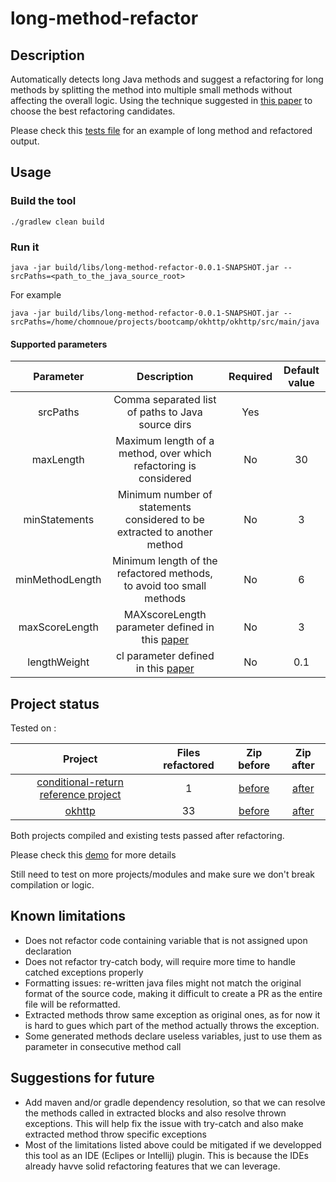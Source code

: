 # long-method-refactor
## Description
 Automatically detects long Java methods and suggest a refactoring for long methods by splitting the method into 
 multiple small methods without affecting the overall logic.
 Using the technique suggested in [this paper](https://www.cqse.eu/publications/2016-deriving-extract-method-refactoring-suggestions-for-long-methods.pdf) 
 to choose the best refactoring candidates.
 
 Please check this [tests file](https://github.com/chomnoue/long-method-refactor-chomnoue/blob/master/src/test/groovy/com/aurea/longmethod/refactor/LongMethodRefactorLenghtThirtySpec.groovy) for an example of long method and refactored output.

## Usage
### Build the tool
```
./gradlew clean build
```

### Run it
```
java -jar build/libs/long-method-refactor-0.0.1-SNAPSHOT.jar --srcPaths=<path_to_the_java_source_root>
```

For example

```
java -jar build/libs/long-method-refactor-0.0.1-SNAPSHOT.jar --srcPaths=/home/chomnoue/projects/bootcamp/okhttp/okhttp/src/main/java
```

#### Supported parameters
| Parameter        | Description   | Required   | Default value   |
| :-------------: |:-------------:|:-------------:|:-------------:|
| srcPaths      | Comma separated list of paths to Java source dirs | Yes | |
| maxLength      | Maximum length of a method, over which refactoring is considered      |No|30|
| minStatements | Minimum number of statements considered to be extracted to another method|No|3|
|minMethodLength| Minimum length of the refactored methods, to avoid too small methods |No|6|
|maxScoreLength| MAXscoreLength parameter defined in this [paper](https://www.cqse.eu/publications/2016-deriving-extract-method-refactoring-suggestions-for-long-methods.pdf)|No|3|
|lengthWeight| cl parameter defined in this [paper](https://www.cqse.eu/publications/2016-deriving-extract-method-refactoring-suggestions-for-long-methods.pdf)|No|0.1|

## Project status
Tested on :

| Project        | Files refactored   | Zip before   | Zip after   |
| :-------------: |:-------------:|:-------------:|:-------------:|
|[conditional-return reference project](https://github.com/chomnoue/bootcamp-conditional-return-reference-chomnoue)|1|[before](https://drive.google.com/open?id=16Bi-CzYlkf2c99h8JsQ7pwetfyDZAtwp)|[after](https://drive.google.com/open?id=1SyReO6Bx0X4cnbvuH_sVK248gaYoalpm)|
|[okhttp](https://github.com/square/okhttp)|33|[before](https://drive.google.com/open?id=11zZBj_Tj6t511FlU3C9GPWo5s11cF9iN)|[after](https://drive.google.com/open?id=1Q7xrkhqOMg0FmixsIdNrOo8wvs1S1KZS)|


Both projects compiled and existing tests passed after refactoring.

Please check this [demo](https://drive.google.com/file/d/1-nU_76ryy8iqLlSDY2VPeCwYHh8AgagU/view?usp=sharing) for more details

Still need to test on more projects/modules and make sure we don't break compilation or logic.

## Known limitations

* Does not refactor code containing variable that is not assigned upon declaration
* Does not refactor try-catch body, will require more time to handle catched exceptions properly
* Formatting issues: re-written java files might not match the original format of the source code, making it 
difficult to create a PR as the entire file will be reformatted.
* Extracted methods throw same exception as original ones, as for now it is hard to gues which part of the method 
actually throws the exception.
* Some generated methods declare useless variables, just to use them as parameter in consecutive method call

## Suggestions for future
 * Add maven and/or gradle dependency resolution, so that we can resolve the methods called in extracted blocks and 
 also resolve thrown exceptions. This will help fix the issue with try-catch and also make extracted method throw 
 specific exceptions
 * Most of the limitations listed above could be mitigated if we developped this tool as an IDE (Eclipes or Intellij)
  plugin. This is because the IDEs already havve solid refactoring features that we can leverage.
